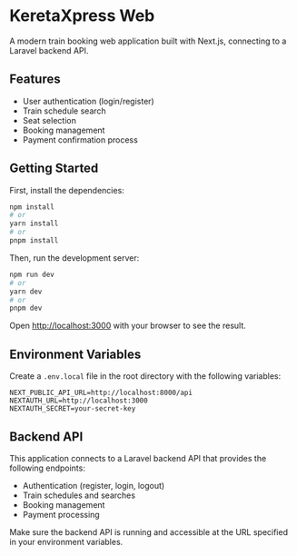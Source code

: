 # KeretaXpress Web

A modern train booking web application built with Next.js, connecting to a Laravel backend API.

## Features

- User authentication (login/register)
- Train schedule search
- Seat selection
- Booking management
- Payment confirmation process

## Getting Started

First, install the dependencies:

```bash
npm install
# or
yarn install
# or
pnpm install
```

Then, run the development server:

```bash
npm run dev
# or
yarn dev
# or
pnpm dev
```

Open [http://localhost:3000](http://localhost:3000) with your browser to see the result.

## Environment Variables

Create a `.env.local` file in the root directory with the following variables:

```env
NEXT_PUBLIC_API_URL=http://localhost:8000/api
NEXTAUTH_URL=http://localhost:3000
NEXTAUTH_SECRET=your-secret-key
```

## Backend API

This application connects to a Laravel backend API that provides the following endpoints:

- Authentication (register, login, logout)
- Train schedules and searches
- Booking management
- Payment processing

Make sure the backend API is running and accessible at the URL specified in your environment variables.
